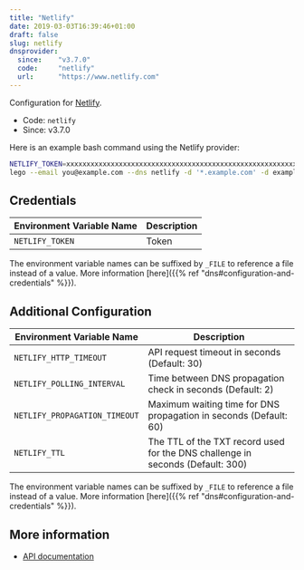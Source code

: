 ```yaml
---
title: "Netlify"
date: 2019-03-03T16:39:46+01:00
draft: false
slug: netlify
dnsprovider:
  since:    "v3.7.0"
  code:     "netlify"
  url:      "https://www.netlify.com"
---
```


<!-- THIS DOCUMENTATION IS AUTO-GENERATED. PLEASE DO NOT EDIT. -->
<!-- providers/dns/netlify/netlify.toml -->
<!-- THIS DOCUMENTATION IS AUTO-GENERATED. PLEASE DO NOT EDIT. -->


Configuration for [Netlify](https://www.netlify.com).


<!--more-->

- Code: `netlify`
- Since: v3.7.0


Here is an example bash command using the Netlify provider:

```bash
NETLIFY_TOKEN=xxxxxxxxxxxxxxxxxxxxxxxxxxxxxxxxxxxxxxxxxxxxxxxxxxxxxxxxxxxxxxxx \
lego --email you@example.com --dns netlify -d '*.example.com' -d example.com run
```




## Credentials

| Environment Variable Name | Description |
|-----------------------|-------------|
| `NETLIFY_TOKEN` | Token |

The environment variable names can be suffixed by `_FILE` to reference a file instead of a value.
More information [here]({{% ref "dns#configuration-and-credentials" %}}).


## Additional Configuration

| Environment Variable Name | Description |
|--------------------------------|-------------|
| `NETLIFY_HTTP_TIMEOUT` | API request timeout in seconds (Default: 30) |
| `NETLIFY_POLLING_INTERVAL` | Time between DNS propagation check in seconds (Default: 2) |
| `NETLIFY_PROPAGATION_TIMEOUT` | Maximum waiting time for DNS propagation in seconds (Default: 60) |
| `NETLIFY_TTL` | The TTL of the TXT record used for the DNS challenge in seconds (Default: 300) |

The environment variable names can be suffixed by `_FILE` to reference a file instead of a value.
More information [here]({{% ref "dns#configuration-and-credentials" %}}).




## More information

- [API documentation](https://open-api.netlify.com/)

<!-- THIS DOCUMENTATION IS AUTO-GENERATED. PLEASE DO NOT EDIT. -->
<!-- providers/dns/netlify/netlify.toml -->
<!-- THIS DOCUMENTATION IS AUTO-GENERATED. PLEASE DO NOT EDIT. -->
